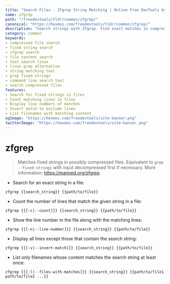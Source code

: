 ```yaml
---
title: "Search Files - Zfgrep String Matching | Online Free DevTools by Hexmos"
name: zfgrep
path: "/freedevtools/tldr/common/zfgrep/"
canonical: "https://hexmos.com/freedevtools/tldr/common/zfgrep/"
description: "Search strings with Zfgrep. Find exact matches in compressed or uncompressed files, offering efficient text searching. Free online tool, no registration required."
category: common
keywords:
- compressed file search
- fixed string search
- zfgrep search
- file content search
- text search linux
- linux grep alternative
- string matching tool
- grep fixed strings
- command line search tool
- search compressed files
features:
- Search for fixed strings in files
- Count matching lines in files
- Display line numbers of matches
- Invert match to exclude lines
- List filenames with matching content
ogImage: "https://hexmos.com/freedevtools/site-banner.png"
twitterImage: "https://hexmos.com/freedevtools/site-banner.png"
---
```


# zfgrep

> Matches fixed strings in possibly compressed files.
> Equivalent to `grep --fixed-strings` with input decompressed first if necessary.
> More information: <https://manned.org/zfgrep>.

- Search for an exact string in a file:

`zfgrep {{search_string}} {{path/to/file}}`

- Count the number of lines that match the given string in a file:

`zfgrep {{[-c|--count]}} {{search_string}} {{path/to/file}}`

- Show the line number in the file along with the matching lines:

`zfgrep {{[-n|--line-number]}} {{search_string}} {{path/to/file}}`

- Display all lines except those that contain the search string:

`zfgrep {{[-v|--invert-match]}} {{search_string}} {{path/to/file}}`

- List only filenames whose content matches the search string at least once:

`zfgrep {{[-l|--files-with-matches]}} {{search_string}} {{path/to/file1 path/to/file2 ...}}`
